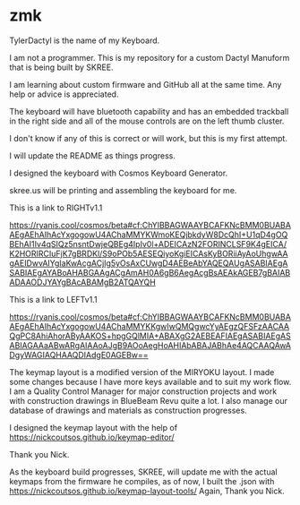 # zmk
TylerDactyl is the name of my Keyboard.

I am not a programmer.  This is my repository for a custom Dactyl Manuform that is being built by SKREE.

I am learning about custom firmware and GitHub all at the same time.  Any help or advice is appreciated.

The keyboard will have bluetooth capability and has an embedded trackball in the right side and all of the mouse controls are on the left thumb cluster.

I don't know if any of this is correct or will work, but this is my first attempt.

I will update the README as things progress.



I designed the keyboard with Cosmos Keyboard Generator.

skree.us will be printing and assembling the keyboard for me.

This is a link to RIGHTv1.1 

https://ryanis.cool/cosmos/beta#cf:ChYIBBAGWAAYBCAFKNcBMM0BUABAAEgAEhAIhAcYxgogowU4AChaMMYKWmoKEQjbkdyW8DcQhI+U1qD4gOQBEhAI1Iv4qSIQz5nsntDwjeQBEg4IpIv0l+ADEICAzN2FORINCLSF9K4gEICA/K2HORIRCIuFjK7gBRDKl/S9oPOb5AESEQiyoKgiEICAsKyBORiiAyAoUhgwAAgAEIDwvAIYgIaKwAcgACjIg5yOsAxCUwgD4AEBeAbYAQEQAUgASABIAEgASABIAEgAYABoAHABGAAgACgAmAH0A6gB6AegAcgBsAEAkAGEB7gBAIABADAAODJYAYgBAcABAMgB2ATQAYQH

This is a link to LEFTv1.1

https://ryanis.cool/cosmos/beta#cf:ChYIBBAGWAAYBCAFKNcBMM0BUABAAEgAEhAIhAcYxgogowU4AChaMMYKKgwIwQMQgwcYyAEgzQFSFzAACAAQgPC8AhiAhorAByAAKOS+hpgGQlMIA+ABAXgG2AEBEAFIAEgASABIAEgASABIAGAAaABwARgAIAAoAJgB9AOoAegHoAHIAbABAJABhAe4AQCAAQAwADgyWAGIAQHAAQDIAdgE0AGEBw==

The keymap layout is a modified version of the MIRYOKU layout.  I made some changes because I have more keys available and to suit my work flow.  I am a Quality Control Manager for major construction projects and work with construction drawings in BlueBeam Revu quite a lot.  I also manage our database of drawings and materials as construction progresses.

I designed the keymap layout with the help of https://nickcoutsos.github.io/keymap-editor/

Thank you Nick.

As the keyboard build progresses, SKREE, will update me with the actual keymaps from the firmware he compiles, as of now, I built the .json with https://nickcoutsos.github.io/keymap-layout-tools/  Again, Thank you Nick.
